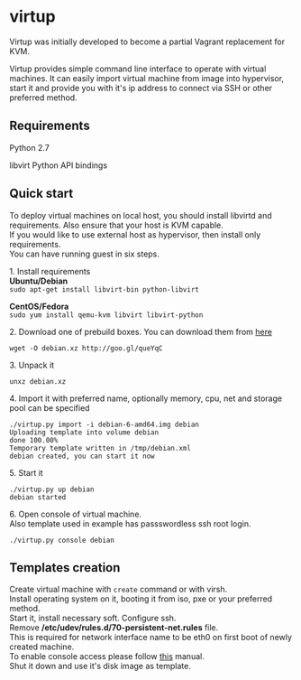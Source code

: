 virtup
======

Virtup was initially developed to become a partial Vagrant replacement for KVM.

Virtup provides simple command line interface to operate with virtual machines.
It can easily import virtual machine from image into hypervisor, start it 
and provide you with it's ip address to connect via SSH or other preferred method.

## Requirements
Python 2.7

libvirt Python API bindings

## Quick start
To deploy virtual machines on local host, you should install 
libvirtd and requirements. Also ensure that your host is KVM capable.  
If you would like to use external host as hypervisor, then install only requirements.  
You can have running guest in six steps.

1\. Install requirements  
**Ubuntu/Debian**  
```sudo apt-get install libvirt-bin python-libvirt```

**CentOS/Fedora**  
```sudo yum install qemu-kvm libvirt libvirt-python```

2\. Download one of prebuild boxes. You can download them from [here](http://yadi.sk/d/KJROKkGb6Xv7u)

```wget -O debian.xz http://goo.gl/queYqC```

3\. Unpack it

```unxz debian.xz```

4\. Import it with preferred name, optionally memory, cpu, net and storage pool can be
specified

```
./virtup.py import -i debian-6-amd64.img debian
Uploading template into volume debian
done 100.00%
Temporary template written in /tmp/debian.xml
debian created, you can start it now
```

5\. Start it

```
./virtup.py up debian
debian started
```

6\. Open console of virtual machine.  
Also template used in example has passswordless ssh root login.

    ./virtup.py console debian

## Templates creation
Create virtual machine with ```create``` command or with virsh.  
Install operating system on it, booting it from iso, pxe or your preferred method.  
Start it, install necessary soft. Configure ssh.  
Remove **/etc/udev/rules.d/70-persistent-net.rules** file.  
This is required for network interface name to be eth0 on first boot of newly created machine.  
To enable console access please follow [this](http://www.vanemery.com/Linux/Serial/serial-console.html) manual.  
Shut it down and use it's disk image as template.
